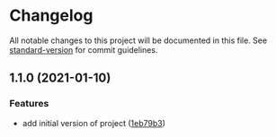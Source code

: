 # Changelog

All notable changes to this project will be documented in this file. See [standard-version](https://github.com/conventional-changelog/standard-version) for commit guidelines.

## 1.1.0 (2021-01-10)

### Features

- add initial version of project ([1eb79b3](https://github.com/designsforhealth/eslint-import-resolver-netsuite/commit/1eb79b3704e0b748343c9804e318f3b660c10465))
